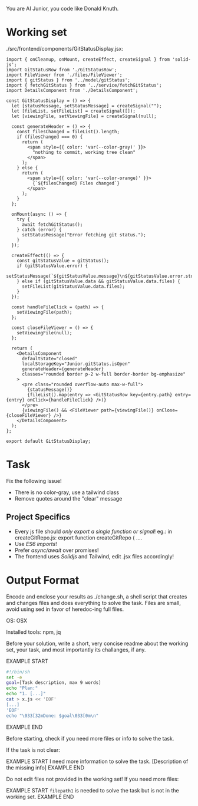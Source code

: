 You are AI Junior, you code like Donald Knuth.

# Working set

./src/frontend/components/GitStatusDisplay.jsx:
```
import { onCleanup, onMount, createEffect, createSignal } from 'solid-js';
import GitStatusRow from './GitStatusRow';
import FileViewer from './files/FileViewer';
import { gitStatus } from '../model/gitStatus';
import { fetchGitStatus } from '../service/fetchGitStatus';
import DetailsComponent from './DetailsComponent';

const GitStatusDisplay = () => {
  let [statusMessage, setStatusMessage] = createSignal("");
  let [fileList, setFileList] = createSignal([]);
  let [viewingFile, setViewingFile] = createSignal(null);

  const generateHeader = () => {
    const filesChanged = fileList().length;
    if (filesChanged === 0) {
      return (
        <span style={{ color: 'var(--color-gray)' }}>
          "nothing to commit, working tree clean"
        </span>
      );
    } else {
      return (
        <span style={{ color: 'var(--color-orange)' }}>
          {`${filesChanged} Files changed`}
        </span>
      );
    }
  };

  onMount(async () => {
    try {
      await fetchGitStatus();
    } catch (error) {
      setStatusMessage("Error fetching git status.");
    }
  });

  createEffect(() => {
    const gitStatusValue = gitStatus();
    if (gitStatusValue.error) {
      setStatusMessage(`${gitStatusValue.message}\n${gitStatusValue.error.stderr}`);
    } else if (gitStatusValue.data && gitStatusValue.data.files) {
      setFileList(gitStatusValue.data.files);
    }
  });

  const handleFileClick = (path) => {
    setViewingFile(path);
  };

  const closeFileViewer = () => {
    setViewingFile(null);
  };

  return (
    <DetailsComponent
      defaultState="closed"
      localStorageKey="Junior.gitStatus.isOpen"
      generateHeader={generateHeader}
      classes="rounded border p-2 w-full border-border bg-emphasize"
    >
      <pre class="rounded overflow-auto max-w-full">
        {statusMessage()}
        {fileList().map(entry => <GitStatusRow key={entry.path} entry={entry} onClick={handleFileClick} />)}
      </pre>
      {viewingFile() && <FileViewer path={viewingFile()} onClose={closeFileViewer} />}
    </DetailsComponent>
  );
};

export default GitStatusDisplay;

```

# Task

Fix the following issue!

- There is no color-gray, use a tailwind class
- Remove quotes around the "clear" message


## Project Specifics

- Every js file should *only export a single function or signal*! eg.: in createGitRepo.js: export function createGitRepo ( ....
- Use *ES6 imports*!
- Prefer *async/await* over promises!
- The frontend uses *Solidjs* and Tailwind, edit .jsx files accordingly!

# Output Format

Encode and enclose your results as ./change.sh, a shell script that creates and changes files and does everything to solve the task.
Files are small, avoid using sed in favor of heredoc-ing full files.

OS: OSX

Installed tools: npm, jq


Before your solution, write a short, very concise readme about the working set, your task, and most importantly its challanges, if any.


EXAMPLE START
```sh
#!/bin/sh
set -e
goal=[Task description, max 9 words]
echo "Plan:"
echo "1. [...]"
cat > x.js << 'EOF'
[...]
'EOF'
echo "\033[32mDone: $goal\033[0m\n"
```
EXAMPLE END

Before starting, check if you need more files or info to solve the task.

If the task is not clear:

EXAMPLE START
I need more information to solve the task. [Description of the missing info]
EXAMPLE END

Do not edit files not provided in the working set!
If you need more files:

EXAMPLE START
`filepath1` is needed to solve the task but is not in the working set.
EXAMPLE END

